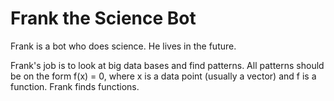 # Frank the Science Bot
Frank is a bot who does science. He lives in the future.

Frank's job is to look at big data bases and find patterns. All patterns should be on the form f(x) = 0, where x is a data point (usually a vector) and f is a function. Frank finds functions. 
